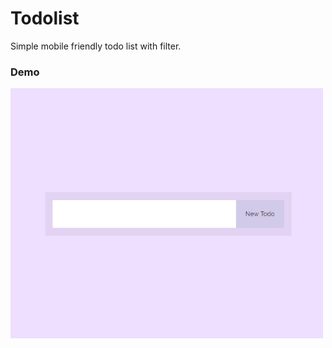 ﻿# Todolist
Simple mobile friendly todo list with filter.


### Demo
<img width="500px" height="400px" align="center" src="/demo.gif"/>
